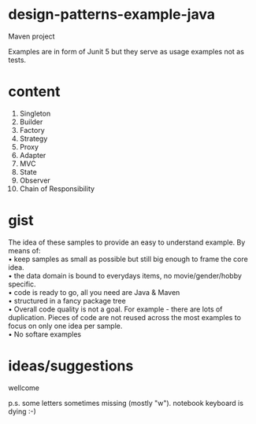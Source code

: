 # design-patterns-example-java
Maven project

Examples are in form of Junit 5 but they serve as usage examples not as tests.


# content
1. Singleton
2. Builder
3. Factory 
8. Strategy
4. Proxy
5. Adapter
6. MVC
7. State
9. Observer
10. Chain of Responsibility

# gist
The idea of these samples to provide an easy to understand example.
By means of:  
• keep samples as small as possible but still big enough to frame the core idea.  
• the data domain is bound to everydays items, no movie/gender/hobby specific.  
• code is ready to go, all you need are Java & Maven  
• structured in a fancy package tree  
• Overall code quality is not a goal. For example - there are lots of duplication.
Pieces of code are not reused across the most examples to focus on only one idea per sample.  
• No softare examples    


# ideas/suggestions 
wellcome

p.s. some letters sometimes missing (mostly "w"). notebook keyboard is dying :-)
